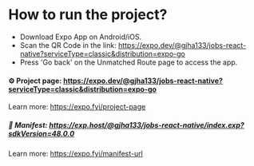 # How to run the project?
- Download Expo App on Android/iOS. <br>
- Scan the QR Code in the link: https://expo.dev/@gjha133/jobs-react-native?serviceType=classic&distribution=expo-go
- Press 'Go back' on the Unmatched Route page to access the app.



#### ⚙️   Project page: https://expo.dev/@gjha133/jobs-react-native?serviceType=classic&distribution=expo-go
Learn more: https://expo.fyi/project-page
##### 📝  Manifest: https://exp.host/@gjha133/jobs-react-native/index.exp?sdkVersion=48.0.0
Learn more: https://expo.fyi/manifest-url
    
    
    
   
